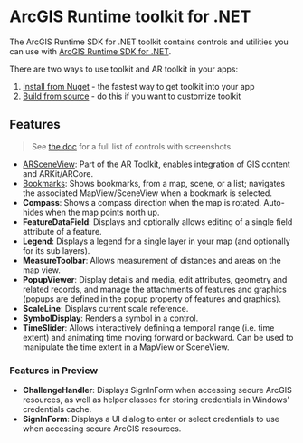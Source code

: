 # ArcGIS Runtime toolkit for .NET

The ArcGIS Runtime SDK for .NET toolkit contains controls and utilities you can use with [ArcGIS Runtime SDK for .NET](http://links.esri.com/dotnetsdk).

There are two ways to use toolkit and AR toolkit in your apps:

1. [Install from Nuget](../installtoolkit.md) - the fastest way to get toolkit into your app
2. [Build from source](../buildingtoolkit.md) - do this if you want to customize toolkit
   
## Features

> See [the doc](../controls.md) for a full list of controls with screenshots

- [ARSceneView](../ar.md): Part of the AR Toolkit, enables integration of GIS content and ARKit/ARCore.
- [Bookmarks](../bookmarks-view.md): Shows bookmarks, from a map, scene, or a list; navigates the associated MapView/SceneView when a bookmark is selected.
- **Compass**: Shows a compass direction when the map is rotated. Auto-hides when the map points north up.
- **FeatureDataField**: Displays and optionally allows editing of a single field attribute of a feature.
- **Legend**: Displays a legend for a single layer in your map (and optionally for its sub layers).
- **MeasureToolbar**: Allows measurement of distances and areas on the map view.
- **PopupViewer**: Display details and media, edit attributes, geometry and related records, and manage the attachments of features and graphics (popups are defined in the popup property of features and graphics).
- **ScaleLine**: Displays current scale reference.
- **SymbolDisplay**: Renders a symbol in a control.
- **TimeSlider**: Allows interactively defining a temporal range (i.e. time extent) and animating time moving forward or backward.  Can be used to manipulate the time extent in a MapView or SceneView.

### Features in Preview

- **ChallengeHandler**: Displays SignInForm when accessing secure ArcGIS resources, as well as helper classes for storing credentials in Windows' credentials cache.
- **SignInForm**: Displays a UI dialog to enter or select credentials to use when accessing secure ArcGIS resources.